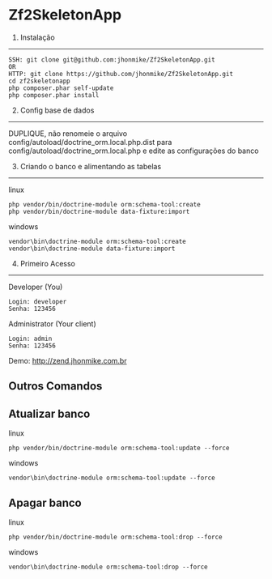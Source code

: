Zf2SkeletonApp
==============

1) Instalação
-------------

    SSH: git clone git@github.com:jhonmike/Zf2SkeletonApp.git
    OR
    HTTP: git clone https://github.com/jhonmike/Zf2SkeletonApp.git
    cd zf2skeletonapp
    php composer.phar self-update
    php composer.phar install

2) Config base de dados
-----------------------

DUPLIQUE, não renomeie o arquivo config/autoload/doctrine_orm.local.php.dist para config/autoload/doctrine_orm.local.php e edite as configurações do banco

3) Criando o banco e alimentando as tabelas
-------------------------------------------
linux

    php vendor/bin/doctrine-module orm:schema-tool:create
    php vendor/bin/doctrine-module data-fixture:import

windows

    vendor\bin\doctrine-module orm:schema-tool:create
    vendor\bin\doctrine-module data-fixture:import

4) Primeiro Acesso
------------------
Developer (You)

    Login: developer
    Senha: 123456

Administrator (Your client)

    Login: admin
    Senha: 123456
    
Demo: http://zend.jhonmike.com.br

Outros Comandos
---------------
Atualizar banco
---------------
linux

    php vendor/bin/doctrine-module orm:schema-tool:update --force

windows

    vendor\bin\doctrine-module orm:schema-tool:update --force

Apagar banco
------------
linux

    php vendor/bin/doctrine-module orm:schema-tool:drop --force

windows

    vendor\bin\doctrine-module orm:schema-tool:drop --force
